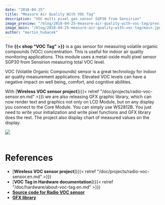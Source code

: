```yaml
---
date: "2018-04-25"
title: "Measure Air Quality With VOC Tag"
description: "VOC multi pixel gas sensor SGP30 from Sensirion"
image_preview: "/blog/2018-04-25-measure-air-quality-with-voc-tag/preview.jpg"
image_main: "/blog/2018-04-25-measure-air-quality-with-voc-tag/main.jpg"
author: "martin_hubacek"
---
```



The **{{< shop "VOC Tag" >}}** is a gas sensor for measuring volatile organic compounds (VOC) concentration. This is useful for indoor air quality monitoring applications. This module uses a metal-oxide multi pixel sensor SGP30 from Sensirion measuring total VOC level.

VOC (Volatile Organic Compounds) sensor is a great technology for indoor air quality measurement applications. Elevated VOC levels can have a negative impact on well being, comfort, and cognitive abilities.

With [**Wireless VOC sensor project**]({{< relref "/doc/projects/radio-voc-sensor.en.md" >}}) we are also releasing GFX graphic library, which can now render text and graphics not only on LCD Module, but on any display you connect to the Core Module. You can simply use WS2812B. You just need to write your initialization and write pixel functions and GFX library does the rest. The project also display chart of measured values on the display.

<div>
<img src="voc-lcd.jpg" align="center" style="margin:0 0 20px 0;"/>
</div>

# References

  * [**Wireless VOC sensor project**]({{< relref "/doc/projects/radio-voc-sensor.en.md" >}})
  * [**VOC Tag in Hardware documentation**]({{< relref "/doc/hardware/about-voc-tag.en.md" >}})
  * [**Source code for Radio VOC sensor**](https://github.com/bigclownlabs/bcf-radio-voc-sensor)
  * [**GFX library**](https://sdk.bigclown.com/group__bc__gfx.html)
